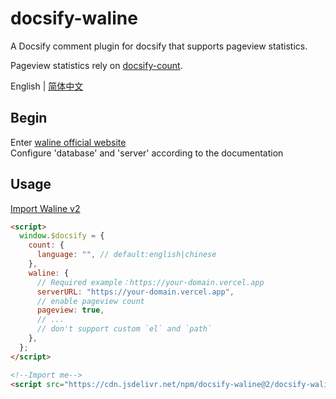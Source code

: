 # docsify-waline

A Docsify comment plugin for docsify that supports pageview statistics.

Pageview statistics rely on [docsify-count](https://github.com/827652549/docsify-count).

English | [简体中文](./README.zh-CN.md)

## Begin

Enter [waline official website](https://waline.js.org/en/guide/get-started.html)  
Configure 'database' and 'server' according to the documentation

## Usage

[Import Waline v2](https://waline.js.org/guide/client/import.html)

```html
<script>
  window.$docsify = {
    count: {
      language: "", // default:english|chinese
    },
    waline: {
      // Required example：https://your-domain.vercel.app
      serverURL: "https://your-domain.vercel.app",
      // enable pageview count
      pageview: true,
      // ...
      // don't support custom `el` and `path`
    },
  };
</script>

<!--Import me-->
<script src="https://cdn.jsdelivr.net/npm/docsify-waline@2/docsify-waline.min.js"></script>
```
